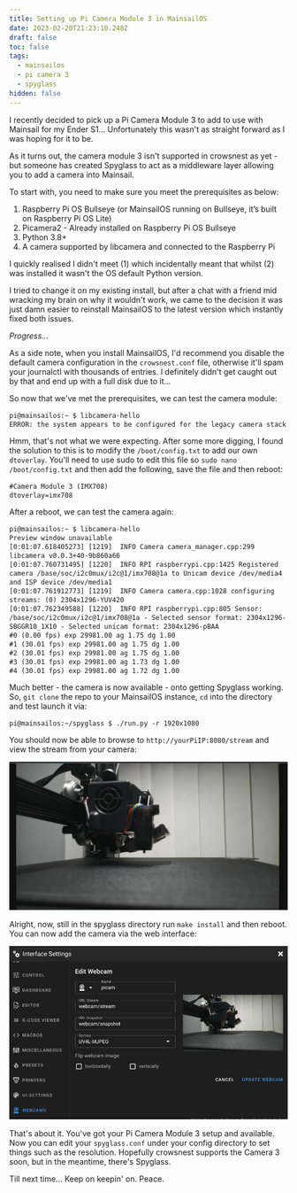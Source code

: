 ```yaml
---
title: Setting up Pi Camera Module 3 in MainsailOS
date: 2023-02-20T21:23:10.248Z
draft: false
toc: false
tags:
  - mainsailos
  - pi camera 3
  - spyglass
hidden: false
---
```

I﻿ recently decided to pick up a Pi Camera Module 3 to add to use with Mainsail for my Ender S1... Unfortunately this wasn't as straight forward as I was hoping for it to be.

A﻿s it turns out, the camera module 3 isn't supported in crowsnest as yet - but someone has created Spyglass to act as a middleware layer allowing you to add a camera into Mainsail.

T﻿o start with, you need to make sure you meet the prerequisites as below:

1. Raspberry Pi OS Bullseye (or MainsailOS running on Bullseye, it’s built on Raspberry Pi OS Lite)
2. Picamera2 - Already installed on Raspberry Pi OS Bullseye
3. Python 3.8+
4. A camera supported by libcamera and connected to the Raspberry Pi

I﻿ quickly realised I didn't meet (1) which incidentally meant that whilst (2) was installed it wasn't the OS default Python version.

I﻿ tried to change it on my existing install, but after a chat with a friend mid wracking my brain on why it wouldn't work, we came to the decision it was just damn easier to reinstall MainsailOS to the latest version which instantly fixed both issues.

*P﻿rogress...*

A﻿s a side note, when you install MainsailOS, I'd recommend you disable the default camera configuration in the `crowsnest.conf` file, otherwise it'll spam your journalctl with thousands of entries. I﻿ definitely didn't get caught out by that and end up with a full disk due to it...

So now that we've met the prerequisites, we can test the camera module:

```
pi@mainsailos:~ $ libcamera-hello
ERROR: the system appears to be configured for the legacy camera stack
```

H﻿mm, that's not what we were expecting. After some more digging, I found the solution to this is to modify the `/boot/config.txt` to add our own `dtoverlay`. Y﻿ou'll need to use sudo to edit this file so `sudo nano /boot/config.txt` and then add the following, save the file and then reboot:

```
#Camera Module 3 (IMX708)
dtoverlay=imx708
```

A﻿fter a reboot, we can test the camera again:

```
pi@mainsailos:~ $ libcamera-hello
Preview window unavailable
[0:01:07.618405273] [1219]  INFO Camera camera_manager.cpp:299 libcamera v0.0.3+40-9b860a66
[0:01:07.760731495] [1220]  INFO RPI raspberrypi.cpp:1425 Registered camera /base/soc/i2c0mux/i2c@1/imx708@1a to Unicam device /dev/media4 and ISP device /dev/media1
[0:01:07.761912773] [1219]  INFO Camera camera.cpp:1028 configuring streams: (0) 2304x1296-YUV420
[0:01:07.762349588] [1220]  INFO RPI raspberrypi.cpp:805 Sensor: /base/soc/i2c0mux/i2c@1/imx708@1a - Selected sensor format: 2304x1296-SBGGR10_1X10 - Selected unicam format: 2304x1296-pBAA
#0 (0.00 fps) exp 29981.00 ag 1.75 dg 1.00
#1 (30.01 fps) exp 29981.00 ag 1.75 dg 1.00
#2 (30.01 fps) exp 29981.00 ag 1.75 dg 1.00
#3 (30.01 fps) exp 29981.00 ag 1.73 dg 1.00
#4 (30.01 fps) exp 29981.00 ag 1.72 dg 1.00
```

M﻿uch better - the camera is now available - onto getting Spyglass working. So, `git clone` the repo to your MainsailOS instance, `cd` into the directory and test launch it via:

```
pi@mainsailos:~/spyglass $ ./run.py -r 1920x1080
```

Y﻿ou should now be able to browse to `http://yourPiIP:8080/stream` and view the stream from your camera:

![](picamstream.png)

A﻿lright, now, still in the spyglass directory run `make install` and then reboot. You can now add the camera via the web interface:

![](picamerasetup.png)

T﻿hat's about it. You've got your Pi Camera Module 3 setup and available. Now you can edit your `spyglass.conf` under your config directory to set things such as the resolution. Hopefully crowsnest supports the Camera 3 soon, but in the meantime, there's Spyglass.

T﻿ill next time...
K﻿eep on keepin' on. Peace.
